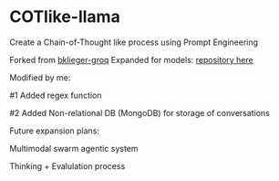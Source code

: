 # COTlike-llama
Create a Chain-of-Thought like process using Prompt Engineering 

Forked from [bklieger-groq](https://github.com/bklieger-groq)
Expanded for models: [repository here](https://github.com/win4r/o1)


Modified by me: 

#1 Added regex function

#2 Added Non-relational DB (MongoDB) for storage of conversations


Future expansion plans:

Multimodal swarm agentic system

Thinking + Evalulation process 
